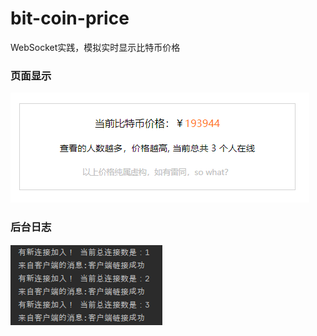 # bit-coin-price
WebSocket实践，模拟实时显示比特币价格

### 页面显示
![页面显示](https://github.com/zhoudyme/bit-coin-price/blob/master/screenshot/%E9%A1%B5%E9%9D%A2%E6%98%BE%E7%A4%BA.png)

### 后台日志
![后台日志](https://github.com/zhoudyme/bit-coin-price/blob/master/screenshot/%E5%90%8E%E5%8F%B0%E6%97%A5%E5%BF%97.png)
